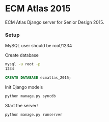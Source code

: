 ECM Atlas 2015
==============
ECM Atlas Django server for Senior Design 2015.


### Setup

MySQL user should be root/1234


Create database
```bash
mysql -u root -p
1234
```

```sql
CREATE DATABASE ecmatlas_2015;
```

Init Django models
```bash
python manage.py syncdb
```

Start the server!
```bash
python manage.py runserver
```


